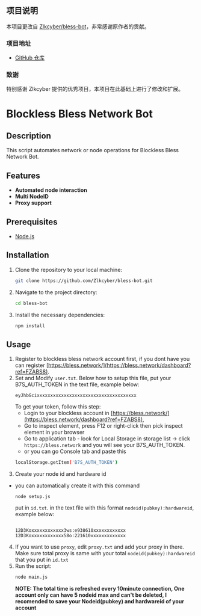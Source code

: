 

## 项目说明

本项目更改自 [Zlkcyber/bless-bot](https://github.com/Zlkcyber/bless-bot)，非常感谢原作者的贡献。

### 项目地址
- [GitHub 仓库](https://github.com/Zlkcyber/bless-bot)

### 致谢
特别感谢 Zlkcyber 提供的优秀项目，本项目在此基础上进行了修改和扩展。


# Blockless Bless Network Bot 

## Description
This script automates network or node operations for Blockless Bless Network Bot.

## Features
- **Automated node interaction**
- **Multi NodeID**
- **Proxy support**

## Prerequisites
- [Node.js](https://nodejs.org/)

## Installation

1. Clone the repository to your local machine:
   ```bash
   git clone https://github.com/Zlkcyber/bless-bot.git
   ```
2. Navigate to the project directory:
	```bash
	cd bless-bot
	```
3. Install the necessary dependencies:
	```bash
	npm install
	```

## Usage
1. Register to blockless bless network account first, if you dont have you can register [https://bless.network/](https://bless.network/dashboard?ref=FZABS8).
2. Set and Modify `user.txt`. Below how to setup this file, put your B7S_AUTH_TOKEN in the text file, example below:
	```
	eyJhbGcixxxxxxxxxxxxxxxxxxxxxxxxxxxxxxxxxxxxx
	```
	To get your token, follow this step:
	- Login to your blockless account in [https://bless.network/](https://bless.network/dashboard?ref=FZABS8), 
	- Go to inspect element, press F12 or right-click then pick inspect element in your browser
	- Go to application tab - look for Local Storage in storage list -> click `https://bless.network` and you will see your B7S_AUTH_TOKEN.
	- or you can go Console tab and paste this 
	```bash
	localStorage.getItem('B7S_AUTH_TOKEN')
	```
3. Create your node id and hardware id
- you can automatically create it with this command
    ```
    node setup.js
    ```
	put in `id.txt`. in the text file with this format `nodeid(pubkey):hardwareid`, example below:
	```

 	12D3Koxxxxxxxxxxxx3ws:e938610xxxxxxxxxxxx
 	12D3Koxxxxxxxxxxxx58o:221610xxxxxxxxxxxxx
 	```

4. If you want to use `proxy`, edit `proxy.txt` and add your proxy in there. Make sure total proxy is same with your total `nodeid(pubkey):hardwareid` that you put in `id.txt` 
5. Run the script:
	```bash
	node main.js
	```
	**NOTE: The total time is refreshed every 10minute connection, One account only can have 5 nodeid max and can't be deleted, I recomended to save your Nodeid(pubkey) and hardwareid of your account**

